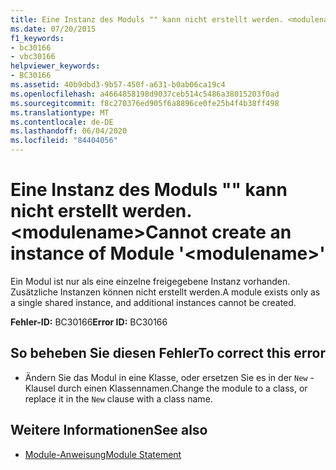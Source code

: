 ```yaml
---
title: Eine Instanz des Moduls "" kann nicht erstellt werden. <modulename>
ms.date: 07/20/2015
f1_keywords:
- bc30166
- vbc30166
helpviewer_keywords:
- BC30166
ms.assetid: 40b9dbd3-9b57-450f-a631-b0ab06ca19c4
ms.openlocfilehash: a4664858198d9037ceb514c5486a38015203f0ad
ms.sourcegitcommit: f8c270376ed905f6a8896ce0fe25b4f4b38ff498
ms.translationtype: MT
ms.contentlocale: de-DE
ms.lasthandoff: 06/04/2020
ms.locfileid: "84404056"
---
```

# <a name="cannot-create-an-instance-of-module-modulename"></a><span data-ttu-id="8b37c-102">Eine Instanz des Moduls "" kann nicht erstellt werden. \<modulename></span><span class="sxs-lookup"><span data-stu-id="8b37c-102">Cannot create an instance of Module '\<modulename>'</span></span>
<span data-ttu-id="8b37c-103">Ein Modul ist nur als eine einzelne freigegebene Instanz vorhanden. Zusätzliche Instanzen können nicht erstellt werden.</span><span class="sxs-lookup"><span data-stu-id="8b37c-103">A module exists only as a single shared instance, and additional instances cannot be created.</span></span>  
  
 <span data-ttu-id="8b37c-104">**Fehler-ID:** BC30166</span><span class="sxs-lookup"><span data-stu-id="8b37c-104">**Error ID:** BC30166</span></span>  
  
## <a name="to-correct-this-error"></a><span data-ttu-id="8b37c-105">So beheben Sie diesen Fehler</span><span class="sxs-lookup"><span data-stu-id="8b37c-105">To correct this error</span></span>  
  
- <span data-ttu-id="8b37c-106">Ändern Sie das Modul in eine Klasse, oder ersetzen Sie es in der `New` -Klausel durch einen Klassennamen.</span><span class="sxs-lookup"><span data-stu-id="8b37c-106">Change the module to a class, or replace it in the `New` clause with a class name.</span></span>  
  
## <a name="see-also"></a><span data-ttu-id="8b37c-107">Weitere Informationen</span><span class="sxs-lookup"><span data-stu-id="8b37c-107">See also</span></span>

- [<span data-ttu-id="8b37c-108">Module-Anweisung</span><span class="sxs-lookup"><span data-stu-id="8b37c-108">Module Statement</span></span>](../language-reference/statements/module-statement.md)
